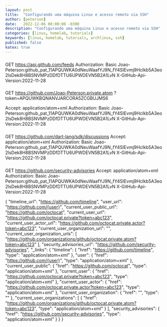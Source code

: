 ```yaml
---
layout: post
title:  "Configurando uma máquina Linux e acesso remoto via SSH"
author: [peterson]
date:   2022-12-06 00:00:00 -0300
description: "Configurando uma máquina Linux e acesso remoto via SSH"
categories: [linux, homelab, tutorials]
keywords: [linux, homelab, tutorials, archlinux, ssh]
published: false
katex: true
---
```


### 
GET https://api.github.com/feeds
Authorization: Basic Joao-Peterson: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
X-GitHub-Api-Version:2022-11-28

### 
GET https://github.com/Joao-Peterson.private.atom
?token=APQUWKBQNANVJARCORA5ZCGBUJMS6

Accept: application/atom+xml
Authorization: Basic Joao-Peterson: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
X-GitHub-Api-Version:2022-11-28

### 
GET https://github.com/dart-lang/sdk/discussions
Accept: application/atom+xml
Authorization: Basic Joao-Peterson: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
X-GitHub-Api-Version:2022-11-28

### 
GET https://github.com/security-advisories
Accept: application/atom+xml
Authorization: Basic Joao-Peterson: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
X-GitHub-Api-Version:2022-11-28

{
  "timeline_url": "https://github.com/timeline",
  "user_url": "https://github.com/{user}",
  "current_user_public_url": "https://github.com/octocat",
  "current_user_url": "https://github.com/octocat.private?token=abc123",
  "current_user_actor_url": "https://github.com/octocat.private.actor?token=abc123",
  "current_user_organization_url": "",
  "current_user_organization_urls": [
    "https://github.com/organizations/github/octocat.private.atom?token=abc123"
  ],
  "security_advisories_url": "https://github.com/security-advisories",
  "_links": {
    "timeline": {
      "href": "https://github.com/timeline",
      "type": "application/atom+xml"
    },
    "user": {
      "href": "https://github.com/{user}",
      "type": "application/atom+xml"
    },
    "current_user_public": {
      "href": "https://github.com/octocat",
      "type": "application/atom+xml"
    },
    "current_user": {
      "href": "https://github.com/octocat.private?token=abc123",
      "type": "application/atom+xml"
    },
    "current_user_actor": {
      "href": "https://github.com/octocat.private.actor?token=abc123",
      "type": "application/atom+xml"
    },
    "current_user_organization": {
      "href": "",
      "type": ""
    },
    "current_user_organizations": [
      {
        "href": "https://github.com/organizations/github/octocat.private.atom?token=abc123",
        "type": "application/atom+xml"
      }
    ],
    "security_advisories": {
      "href": "https://github.com/security-advisories",
      "type": "application/atom+xml"
    }
  }
}
